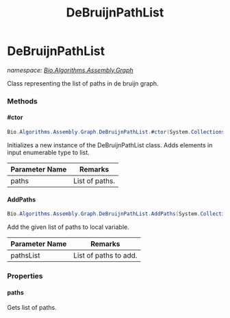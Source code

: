 ﻿---
title: DeBruijnPathList
---

# DeBruijnPathList
_namespace: [Bio.Algorithms.Assembly.Graph](N-Bio.Algorithms.Assembly.Graph.html)_

Class representing the list of paths in de bruijn graph.

### Methods

#### #ctor
```csharp
Bio.Algorithms.Assembly.Graph.DeBruijnPathList.#ctor(System.Collections.Generic.IEnumerable{Bio.Algorithms.Assembly.Graph.DeBruijnPath})
```
Initializes a new instance of the DeBruijnPathList class.
 Adds elements in input enumerable type to list.

|Parameter Name|Remarks|
|--------------|-------|
|paths|List of paths.|


#### AddPaths
```csharp
Bio.Algorithms.Assembly.Graph.DeBruijnPathList.AddPaths(System.Collections.Generic.IList{Bio.Algorithms.Assembly.Graph.DeBruijnPath})
```
Add the given list of paths to local variable.

|Parameter Name|Remarks|
|--------------|-------|
|pathsList|List of paths to add.|




### Properties

#### paths
Gets list of paths.

